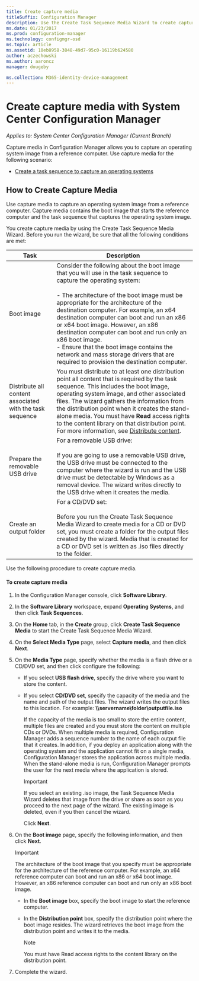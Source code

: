 ```yaml
---
title: Create capture media
titleSuffix: Configuration Manager
description: Use the Create Task Sequence Media Wizard to create capture media in Configuration Manager to capture an operating system image from a reference computer.
ms.date: 01/23/2017
ms.prod: configuration-manager
ms.technology: configmgr-osd
ms.topic: article
ms.assetid: 10eb8958-3848-49d7-95c0-16119b624580
author: aczechowski
ms.author: aaroncz
manager: dougeby

ms.collection: M365-identity-device-management
---
```

# Create capture media with System Center Configuration Manager

*Applies to: System Center Configuration Manager (Current Branch)*

Capture media in Configuration Manager allows you to capture an operating system image from a reference computer. Use capture media for the following scenario:  

-   [Create a task sequence to capture an operating systems](create-a-task-sequence-to-capture-an-operating-system.md)  

##  <a name="BKMK_CreateCaptureMedia"></a> How to Create Capture Media  
 Use capture media to capture an operating system image from a reference computer. Capture media contains the boot image that starts the reference computer and the task sequence that captures the operating system image.

You create capture media by using the Create Task Sequence Media Wizard. Before you run the wizard, be sure that all the following conditions are met:  

|Task|Description|  
|----------|-----------------|  
|Boot image|Consider the following about the boot image that you will use in the task sequence to capture the operating system:<br /><br /> -   The architecture of the boot image must be appropriate for the architecture of the destination computer. For example, an x64 destination computer can boot and run an x86  or x64 boot image. However, an x86 destination computer can boot and run only an x86 boot image.<br />-   Ensure that the boot image contains the network and mass storage drivers that are required to provision the destination computer.|  
|Distribute all content associated with the task sequence|You must distribute to at least one distribution point all content that is required by the task sequence. This includes the boot image, operating system image, and other associated files. The wizard gathers the information from the distribution point when it creates the stand-alone media. You must have **Read** access rights to the content library on that distribution point.  For more information, see [Distribute content](../../core/servers/deploy/configure/deploy-and-manage-content.md#bkmk_distribute).|  
|Prepare the removable USB drive|For a removable USB drive:<br /><br /> If you are going to use a removable USB drive, the USB  drive must be connected to the computer where the wizard is run and the USB drive must be detectable by Windows as a removal device. The wizard writes directly to the USB drive when it creates the media.|  
|Create an output folder|For a CD/DVD set:<br /><br /> Before you run the Create Task Sequence Media Wizard to create media for a CD or DVD set, you must create a folder for the output files created by the wizard. Media that is created for a CD or DVD set is written as .iso files directly to the folder.|  

 Use the following procedure to create capture media.  

#### To create capture media  

1. In the Configuration Manager console, click **Software Library**.  

2. In the **Software Library** workspace, expand **Operating Systems**, and then click **Task Sequences**.  

3. On the **Home** tab, in the **Create** group, click **Create Task Sequence Media** to start the Create Task Sequence Media Wizard.  

4. On the **Select Media Type** page, select **Capture media**, and then click **Next**.  

5. On the **Media Type** page, specify whether the media is a flash drive or a CD/DVD set, and then click configure the following:  

   - If you select **USB flash drive**, specify the drive where you want to store the content.  

   - If you select **CD/DVD set**, specify the capacity of the media and the name and path of the output files. The wizard writes the output files to this location. For example: **\\\servername\folder\outputfile.iso**  

      If the capacity of the media is too small to store the entire content, multiple files are created and you must store the content on multiple CDs or DVDs. When multiple media is required, Configuration Manager adds a sequence number to the name of each output file that it creates. In addition, if you deploy an application along with the operating system and the application cannot fit on a single media, Configuration Manager stores the application across multiple media. When the stand-alone media is run, Configuration Manager prompts the user for the next media where the application is stored.  

     > [!IMPORTANT]  
     >  If you select an existing .iso image, the Task Sequence Media Wizard deletes that image from the drive or share as soon as you proceed to the next page of the wizard. The existing image is deleted, even if you then cancel the wizard.  

     Click **Next**.  

6. On the **Boot image** page, specify the following information, and then click **Next**.  

   > [!IMPORTANT]  
   >  The architecture of the boot image that you specify must be appropriate for the architecture of the reference computer. For example, an x64 reference computer can boot and run an x86 or x64 boot image. However, an x86 reference computer can boot and run only an x86 boot image.  

   -   In the **Boot image** box, specify the boot image to start the reference computer.  

   -   In the **Distribution point** box, specify the distribution point where the boot image resides. The wizard retrieves the boot image from the distribution point and writes it to the media.  

       > [!NOTE]  
       >  You must have Read access rights to the content library on the distribution point.  

7. Complete the wizard.  
